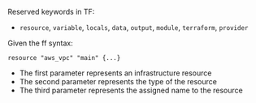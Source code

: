 Reserved keywords in TF:
- `resource`, `variable`, `locals`, `data`, `output`, `module`, `terraform`, `provider`

Given the ff syntax:
```
resource "aws_vpc" "main" {...}
```
- The first parameter represents an infrastructure resource
- The second parameter represents the type of the resource
- The third parameter represents the assigned name to the resource